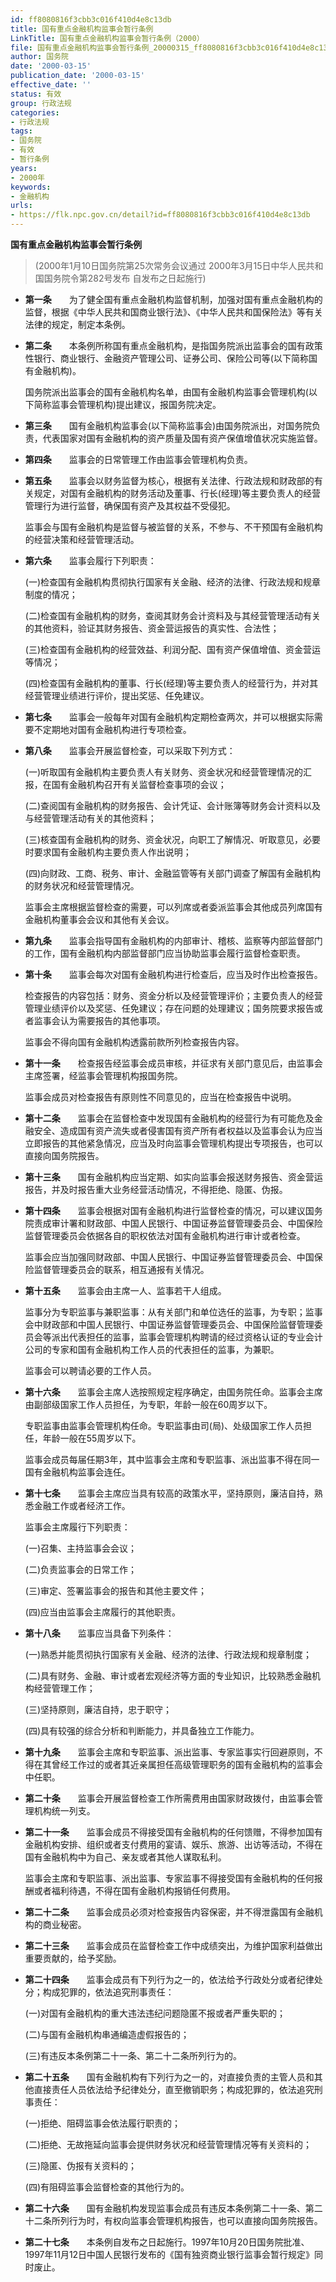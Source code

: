 ```yaml
---
id: ff8080816f3cbb3c016f410d4e8c13db
title: 国有重点金融机构监事会暂行条例
LinkTitle: 国有重点金融机构监事会暂行条例（2000）
file: 国有重点金融机构监事会暂行条例_20000315_ff8080816f3cbb3c016f410d4e8c13db.docx
author: 国务院
date: '2000-03-15'
publication_date: '2000-03-15'
effective_date: ''
status: 有效
group: 行政法规
categories:
- 行政法规
tags:
- 国务院
- 有效
- 暂行条例
years:
- 2000年
keywords:
- 金融机构
urls:
- https://flk.npc.gov.cn/detail?id=ff8080816f3cbb3c016f410d4e8c13db
---
```


**国有重点金融机构监事会暂行条例**

> (2000年1月10日国务院第25次常务会议通过 2000年3月15日中华人民共和国国务院令第282号发布 自发布之日起施行)

- **第一条**　　为了健全国有重点金融机构监督机制，加强对国有重点金融机构的监督，根据《中华人民共和国商业银行法》、《中华人民共和国保险法》等有关法律的规定，制定本条例。

- **第二条**　　本条例所称国有重点金融机构，是指国务院派出监事会的国有政策性银行、商业银行、金融资产管理公司、证券公司、保险公司等(以下简称国有金融机构)。

  国务院派出监事会的国有金融机构名单，由国有金融机构监事会管理机构(以下简称监事会管理机构)提出建议，报国务院决定。

- **第三条**　　国有金融机构监事会(以下简称监事会)由国务院派出，对国务院负责，代表国家对国有金融机构的资产质量及国有资产保值增值状况实施监督。

- **第四条**　　监事会的日常管理工作由监事会管理机构负责。

- **第五条**　　监事会以财务监督为核心，根据有关法律、行政法规和财政部的有关规定，对国有金融机构的财务活动及董事、行长(经理)等主要负责人的经营管理行为进行监督，确保国有资产及其权益不受侵犯。

  监事会与国有金融机构是监督与被监督的关系，不参与、不干预国有金融机构的经营决策和经营管理活动。

- **第六条**　　监事会履行下列职责：

  (一)检查国有金融机构贯彻执行国家有关金融、经济的法律、行政法规和规章制度的情况；

  (二)检查国有金融机构的财务，查阅其财务会计资料及与其经营管理活动有关的其他资料，验证其财务报告、资金营运报告的真实性、合法性；

  (三)检查国有金融机构的经营效益、利润分配、国有资产保值增值、资金营运等情况；

  (四)检查国有金融机构的董事、行长(经理)等主要负责人的经营行为，并对其经营管理业绩进行评价，提出奖惩、任免建议。

- **第七条**　　监事会一般每年对国有金融机构定期检查两次，并可以根据实际需要不定期地对国有金融机构进行专项检查。

- **第八条**　　监事会开展监督检查，可以采取下列方式：

  (一)听取国有金融机构主要负责人有关财务、资金状况和经营管理情况的汇报，在国有金融机构召开有关监督检查事项的会议；

  (二)查阅国有金融机构的财务报告、会计凭证、会计账簿等财务会计资料以及与经营管理活动有关的其他资料；

  (三)核查国有金融机构的财务、资金状况，向职工了解情况、听取意见，必要时要求国有金融机构主要负责人作出说明；

  (四)向财政、工商、税务、审计、金融监管等有关部门调查了解国有金融机构的财务状况和经营管理情况。

  监事会主席根据监督检查的需要，可以列席或者委派监事会其他成员列席国有金融机构董事会会议和其他有关会议。

- **第九条**　　监事会指导国有金融机构的内部审计、稽核、监察等内部监督部门的工作，国有金融机构内部监督部门应当协助监事会履行监督检查职责。

- **第十条**　　监事会每次对国有金融机构进行检查后，应当及时作出检查报告。

  检查报告的内容包括：财务、资金分析以及经营管理评价；主要负责人的经营管理业绩评价以及奖惩、任免建议；存在问题的处理建议；国务院要求报告或者监事会认为需要报告的其他事项。

  监事会不得向国有金融机构透露前款所列检查报告内容。

- **第十一条**　　检查报告经监事会成员审核，并征求有关部门意见后，由监事会主席签署，经监事会管理机构报国务院。

  监事会成员对检查报告有原则性不同意见的，应当在检查报告中说明。

- **第十二条**　　监事会在监督检查中发现国有金融机构的经营行为有可能危及金融安全、造成国有资产流失或者侵害国有资产所有者权益以及监事会认为应当立即报告的其他紧急情况，应当及时向监事会管理机构提出专项报告，也可以直接向国务院报告。

- **第十三条**　　国有金融机构应当定期、如实向监事会报送财务报告、资金营运报告，并及时报告重大业务经营活动情况，不得拒绝、隐匿、伪报。

- **第十四条**　　监事会根据对国有金融机构进行监督检查的情况，可以建议国务院责成审计署和财政部、中国人民银行、中国证券监督管理委员会、中国保险监督管理委员会依据各自的职权依法对国有金融机构进行审计或者检查。

  监事会应当加强同财政部、中国人民银行、中国证券监督管理委员会、中国保险监督管理委员会的联系，相互通报有关情况。

- **第十五条**　　监事会由主席一人、监事若干人组成。

  监事分为专职监事与兼职监事：从有关部门和单位选任的监事，为专职；监事会中财政部和中国人民银行、中国证券监督管理委员会、中国保险监督管理委员会等派出代表担任的监事，监事会管理机构聘请的经过资格认证的专业会计公司的专家和国有金融机构工作人员的代表担任的监事，为兼职。

  监事会可以聘请必要的工作人员。

- **第十六条**　　监事会主席人选按照规定程序确定，由国务院任命。监事会主席由副部级国家工作人员担任，为专职，年龄一般在60周岁以下。

  专职监事由监事会管理机构任命。专职监事由司(局)、处级国家工作人员担任，年龄一般在55周岁以下。

  监事会成员每届任期3年，其中监事会主席和专职监事、派出监事不得在同一国有金融机构监事会连任。

- **第十七条**　　监事会主席应当具有较高的政策水平，坚持原则，廉洁自持，熟悉金融工作或者经济工作。

  监事会主席履行下列职责：

  (一)召集、主持监事会会议；

  (二)负责监事会的日常工作；

  (三)审定、签署监事会的报告和其他主要文件；

  (四)应当由监事会主席履行的其他职责。

- **第十八条**　　监事应当具备下列条件：

  (一)熟悉并能贯彻执行国家有关金融、经济的法律、行政法规和规章制度；

  (二)具有财务、金融、审计或者宏观经济等方面的专业知识，比较熟悉金融机构经营管理工作；

  (三)坚持原则，廉洁自持，忠于职守；

  (四)具有较强的综合分析和判断能力，并具备独立工作能力。

- **第十九条**　　监事会主席和专职监事、派出监事、专家监事实行回避原则，不得在其曾经工作过的或者其近亲属担任高级管理职务的国有金融机构的监事会中任职。

- **第二十条**　　监事会开展监督检查工作所需费用由国家财政拨付，由监事会管理机构统一列支。

- **第二十一条**　　监事会成员不得接受国有金融机构的任何馈赠，不得参加国有金融机构安排、组织或者支付费用的宴请、娱乐、旅游、出访等活动，不得在国有金融机构中为自己、亲友或者其他人谋取私利。

  监事会主席和专职监事、派出监事、专家监事不得接受国有金融机构的任何报酬或者福利待遇，不得在国有金融机构报销任何费用。

- **第二十二条**　　监事会成员必须对检查报告内容保密，并不得泄露国有金融机构的商业秘密。

- **第二十三条**　　监事会成员在监督检查工作中成绩突出，为维护国家利益做出重要贡献的，给予奖励。

- **第二十四条**　　监事会成员有下列行为之一的，依法给予行政处分或者纪律处分；构成犯罪的，依法追究刑事责任：

  (一)对国有金融机构的重大违法违纪问题隐匿不报或者严重失职的；

  (二)与国有金融机构串通编造虚假报告的；

  (三)有违反本条例第二十一条、第二十二条所列行为的。

- **第二十五条**　　国有金融机构有下列行为之一的，对直接负责的主管人员和其他直接责任人员依法给予纪律处分，直至撤销职务；构成犯罪的，依法追究刑事责任：

  (一)拒绝、阻碍监事会依法履行职责的；

  (二)拒绝、无故拖延向监事会提供财务状况和经营管理情况等有关资料的；

  (三)隐匿、伪报有关资料的；

  (四)有阻碍监事会监督检查的其他行为的。

- **第二十六条**　　国有金融机构发现监事会成员有违反本条例第二十一条、第二十二条所列行为时，有权向监事会管理机构报告，也可以直接向国务院报告。

- **第二十七条**　　本条例自发布之日起施行。1997年10月20日国务院批准、1997年11月12日中国人民银行发布的《国有独资商业银行监事会暂行规定》同时废止。

